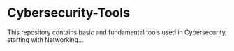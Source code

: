 # Cybersecurity-Tools
This repository contains basic and fundamental tools used in Cybersecurity, starting with Networking...
